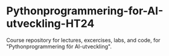 # Pythonprogrammering-for-AI-utveckling-HT24
Course repository for lectures, excercises, labs, and code, for "Pythonprogrammering för AI-utveckling".
